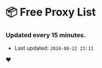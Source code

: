 # :package: Free Proxy List
### Updated every 15 minutes.

- Last updated: `2024-08-22 23:11`

:heart:
